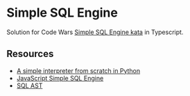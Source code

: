 # Simple SQL Engine

Solution for Code Wars [Simple SQL Engine kata](https://www.codewars.com/kata/5451712ea8a825a74f000863) in Typescript.

## Resources

* [A simple interpreter from scratch in Python](https://jayconrod.com/posts/37/a-simple-interpreter-from-scratch-in-python--part-1-)
* [JavaScript Simple SQL Engine](https://github.com/kesheshyan/Simple_SQL_Engine)
* [SQL AST](https://github.com/solzacode/ts-sql/blob/master/lib/astsql.ts)